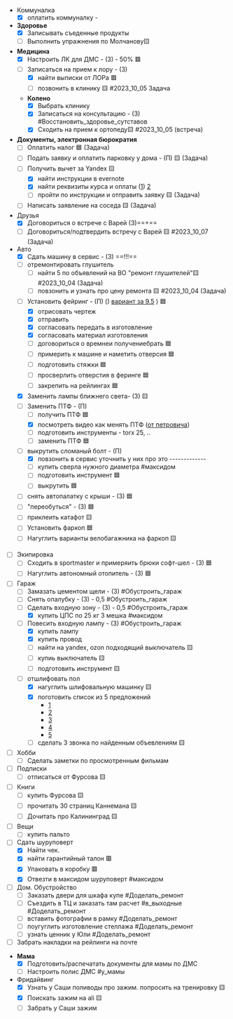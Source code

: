 

-  Коммуналка 
	- [x] оплатить коммуналку - [ ]() 
- **Здоровье**
	- [x] Записывать съеденные продукты
	- [ ] Выполнить упражнения по Молчанову🟨 
-  **Медицина** 
	- [x] Настроить ЛК для ДМС - (З) - 50%  🟥
	- [ ] Записаться на прием к лору - (З) 
		- [x] найти выписки от ЛОРа  🟥
		- [ ] позвонить в клинику 🟨 #2023_10_05 Задача
	-  **Колено**
		- [x] Выбрать клинику
		- [x] Записаться на консультацию - (З) #Восстановить_здоровье_сутставов
		- [x] Сходить на прием к ортопеду🟨 #2023_10_05 (встреча)
- **Документы, электронная бюрократия**
	- [ ] Оплатить налог 🟦 (Задача)
	- [ ] Подать заявку и оплатить парковку у дома - (П) 🟨  (Задача)
	- [ ] Получить вычет за Yandex 🟨
		- [x] найти инструкции в evernote
		- [x] найти реквизиты курса и оплаты ([1](https://yandex.ru/legal/practicum_offer/))  [2](https://mail.google.com/mail/u/1/#search/%D1%87%D0%B5%D0%BA/WhctKKXHHczxdZWMSXQqSTjdnbMZzgCTZzxvKrkDDSnqnShZzLwCSLLbnDwFWcXGhGlmrFQ?projector=1&messagePartId=0.1) 
		- [ ] пройти по инструкции и отправить заявку 🟨  (Задача)
	- [ ] Написать заявление на соседа 🟨  (Задача)
- Друзья 
	- [x] Договориться о встрече с Варей (З)==+==
	- [ ] Договориться/подтвердить встречу с Варей 🟨 #2023_10_07 (Задача)
- Авто
	- [x] Сдать машину в сервис - (З) ==!!!==
	- [ ] отремонтировать глушитель
		- [ ] найти 5 по объявлений на ВО "ремонт глушителей"🟨 #2023_10_04 (Задача)
		- [ ] повзонить  и узнать про цену ремонта 🟨 #2023_10_04 (Задача)
	- [ ] Установить фейринг - (П) () [вариант за 9.5](https://www.rackworld.ru/catalog/aksessuary/feyring/feyring_yakima_windshields_40_100_sm/) ) 🟦
		- [x] отрисовать чертеж
		- [x] отправить 
		- [x] согласовать передать в изготовление 
		- [x] согласовать материал изготовления
		- [ ] договориться о времнеи получениебрать 🟦
		- [ ] примерить к машине и наметить отверсия 🟦
		- [ ] подготовить стяжки 🟦
		- [ ] просверлить отверстия в феринге 🟦
		- [ ] закрепить на рейлингах 🟦
	- [x] Заменить лампы ближнего света- (З) 🟨
	- [ ] Заменить ПТФ - (П)
		- [ ] получить ПТФ 🟦
		- [x] посмотреть видео как менять ПТФ ([от петровича](https://youtu.be/VgEtqgj1H_o?si=IlPLeXthQDyw14W3&t=463)) 
		- [ ] подготовить инструменты - torx 25, ..
		- [ ] заменить ПТФ 🟦
	- [ ] выкрутить сломаный болт - (П)
		- [x] повзонить в сервис уточнить у них про это -------------
		- [ ] купить сверла нужного диаметра #максидом
		- [ ] подготовить инструмент 🟦
		- [ ] выкрутить 🟦
	- [ ] снять автопалатку с крыши - (З) 🟦
	- [ ] "переобуться" - (З)  🟦
	- [ ] приклеить катафот 🟨
	- [ ] Установить фаркоп  🟦
	- [ ] Нагуглить варианты велобагажника на фаркоп 🟨
- [ ] Экипировка 
	- [ ] Сходить в sportmaster и примеряить брюки софт-шел - (З) 🟦
	- [ ] Нагуглить автономный отопитель - (З) 🟦
- [ ] Гараж
	- [ ] Замазать цементом щели - (З) #Обустроить_гараж 
	- [ ] Снять опалубку - (З) - 0,5 #Обустроить_гараж 
	- [ ] Сделать входную зону - (З) - 0,5 #Обустроить_гараж 
		- [x] купить ЦПС по 25 кг 3 мешка #максидом
	- [ ] Повесить входную лампу - (З)  #Обустроить_гараж 
		- [x] купить лампу
		- [x] купить провод
		- [ ] найти на yandex, ozon подходящий выключатель 🟨
		- [ ] купиь выключатель 🟨
		- [ ] подготовить инcтрумент 🟨
	- [ ] отшлифовать пол
		- [x] нагуглить шлифовальную машинку 🟨
		- [x] поготовить список из 5 предложений
			- [1](https://stroirent.ru/arenda-instrumenta/arenda-shlifovalnoi-mashiny-po-betonu/)
			- [2](https://www.trspb.ru/arenda/oborudovanie-dlya-obrabotki-betona/shlifovalnye-mashiny/)
			- [3](https://www.avito.ru/sankt-peterburg/remont_i_stroitelstvo/prodazhaarenda_mozaichno-shlifovalnaya_mashina_misom_2899118526)
			- [4](https://www.avito.ru/sankt-peterburg/remont_i_stroitelstvo/mozaichno-shlifovalnaya_mashina_po_suhomu_betonu_2985731603)
			- [5](https://www.avito.ru/sankt-peterburg/remont_i_stroitelstvo/shlifovalnaya_mashina_splitstone_gm-122_2930313999)
		- [ ] сделать 3 звонка по найденным объевлениям 🟨
- [ ] Хобби
	- [ ] Сделать заметки по просмотренным фильмам
- [ ] Подписки
	- [ ] отписаться от Фурсова 🟨
- [ ] Книги 
	- [ ] купить Фурсова 🟨
	- [ ] прочитать 30 страниц Каннемана 🟨
	- [ ] Дочитать про Калининград  🟨
- [ ] Вещи
	- [ ] купить пальто
- [ ] Cдать шуруповерт
	- [x] Найти чек. 
	- [x] найти гарантийный талон 🟥
	- [x] Упаковать в коробку 🟥
	- [x] Отвезти в максидом шуруповерт #максидом 
- [ ] Дом. Обустройство
	- [ ] Заказать двери для шкафа купе #Доделать_ремонт
	- [ ] Съездить в ТЦ и заказать там расчет #в_выходные #Доделать_ремонт
	- [ ] вставить фотографии в рамку #Доделать_ремонт
	- [ ] поугуглить изготовление стеллажа #Доделать_ремонт
	- [ ] узнать ценник у Юли #Доделать_ремонт
- [ ] Забрать накладки на рейлинги на почте
- **Мама**
	- [x] Подготовить/распечатать документы для мамы по ДМС
	- [ ] Настроить полис ДМС #у_мамы
- Фридайвинг
	- [x] Узнать у Саши поливоды про зажим. попросить на тренировку   🟨
	- [x] Поискать зажим на ali   🟨
	- [ ] Забрать у Саши зажим